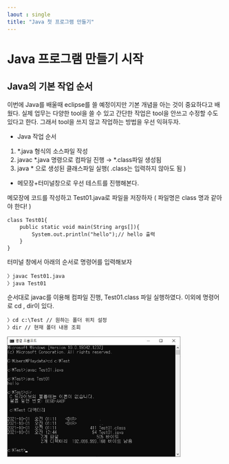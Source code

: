 ```yaml
---
laout : single
title: "Java 첫 프로그램 만들기"
---
```


# Java 프로그램 만들기 시작


## Java의 기본 작업 순서
이번에 Java를 배울때 eclipse를 쓸 예정이지만 기본 개념을 아는 것이 중요하다고 배웠다. 실제 업무는 다양한 tool을 쓸 수 있고 간단한 작업은 tool을 안쓰고 수정할 수도 있다고 한다. 그래서 tool을 쓰지 않고 작업하는 방법을 우선 익혀두자.

- Java 작업 순서
1) *.java 형식의 소스파일 작성
2) javac *.java 명령으로 컴파일 진행 → *.class파일 생성됨
3) java * 으로 생성된 클래스파일 실행( .class는 입력하지 않아도 됨 )

- 메모장+터미널창으로 우선 테스트를 진행해본다.

메모장에 코드를 작성하고 Test01.java로 파일을 저장하자
( 파일명은 class 명과 같아야 한다! )
```
class Test01{
	public static void main(String args[]){
		System.out.println("hello");// hello 출력
	}
}
```
터미널 창에서 아래의 순서로 명령어를 입력해보자
```
〉javac Test01.java
〉java Test01
```
순서대로 javac를 이용해 컴파일 진행, Test01.class 파일 실행하였다.
이외에 명령어로 cd , dir이 있다.
```
〉cd c:\Test // 원하는 폴더 위치 설정
〉dir // 현재 폴더 내용 조회
```

<img src="/assets/post_photo/CMD_java.jpg" width="80%">

